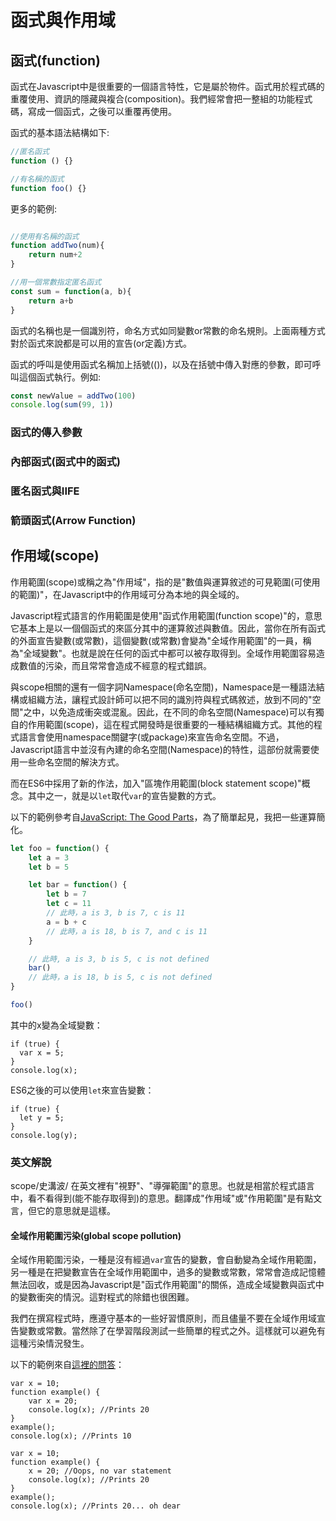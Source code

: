# 函式與作用域

## 函式(function)

函式在Javascript中是很重要的一個語言特性，它是屬於物件。函式用於程式碼的重覆使用、資訊的隱藏與複合(composition)。我們經常會把一整組的功能程式碼，寫成一個函式，之後可以重覆再使用。

函式的基本語法結構如下:

```js
//匿名函式
function () {}

//有名稱的函式
function foo() {}
```

更多的範例:

```js

//使用有名稱的函式
function addTwo(num){
    return num+2
}

//用一個常數指定匿名函式
const sum = function(a, b){
    return a+b
}
```

函式的名稱也是一個識別符，命名方式如同變數or常數的命名規則。上面兩種方式對於函式來說都是可以用的宣告(or定義)方式。

函式的呼叫是使用函式名稱加上括號(())，以及在括號中傳入對應的參數，即可呼叫這個函式執行。例如:

```js
const newValue = addTwo(100)
console.log(sum(99, 1))
```

### 函式的傳入參數


### 內部函式(函式中的函式)

### 匿名函式與IIFE

### 箭頭函式(Arrow Function)

## 作用域(scope)

作用範圍(scope)或稱之為"作用域"，指的是"數值與運算敘述的可見範圍(可使用的範圍)"，在Javascript中的作用域可分為本地的與全域的。

Javascript程式語言的作用範圍是使用"函式作用範圍(function scope)"的，意思它基本上是以一個個函式的來區分其中的運算敘述與數值。因此，當你在所有函式的外面宣告變數(或常數)，這個變數(或常數)會變為"全域作用範圍"的一員，稱為"全域變數"。也就是說在任何的函式中都可以被存取得到。全域作用範圍容易造成數值的污染，而且常常會造成不經意的程式錯誤。

與scope相關的還有一個字詞Namespace(命名空間)，Namespace是一種語法結構或組織方法，讓程式設計師可以把不同的識別符與程式碼敘述，放到不同的"空間"之中，以免造成衝突或混亂。因此，在不同的命名空間(Namespace)可以有獨自的作用範圍(scope)，這在程式開發時是很重要的一種結構組織方式。其他的程式語言會使用namespace關鍵字(或package)來宣告命名空間。不過，Javascript語言中並沒有內建的命名空間(Namespace)的特性，這部份就需要使用一些命名空間的解決方式。

而在ES6中採用了新的作法，加入"區塊作用範圍(block statement scope)"概念。其中之一，就是以`let`取代`var`的宣告變數的方式。

以下的範例參考自[JavaScript: The Good Parts](http://shop.oreilly.com/product/9780596517748.do)，為了簡單起見，我把一些運算簡化。

```js
let foo = function() {
    let a = 3
    let b = 5

    let bar = function() {
        let b = 7
        let c = 11
        // 此時，a is 3, b is 7, c is 11
        a = b + c
        // 此時，a is 18, b is 7, and c is 11
    }

    // 此時, a is 3, b is 5, c is not defined
    bar()
    // 此時，a is 18, b is 5, c is not defined
}

foo()
```

其中的x變為全域變數：

```
if (true) {
  var x = 5;
}
console.log(x);
```

ES6之後的可以使用`let`來宣告變數：

```
if (true) {
  let y = 5;
}
console.log(y);
```

### 英文解說

scope/史溝波/ 在英文裡有"視野"、"導彈範圍"的意思。也就是相當於程式語言中，看不看得到(能不能存取得到)的意思。翻譯成"作用域"或"作用範圍"是有點文言，但它的意思就是這樣。

#### 全域作用範圍污染(global scope pollution)

全域作用範圍污染，一種是沒有經過`var`宣告的變數，會自動變為全域作用範圍，另一種是在把變數宣告在全域作用範圍中，過多的變數或常數，常常會造成記憶體無法回收，或是因為Javascript是"函式作用範圍"的關係，造成全域變數與函式中的變數衝突的情況。這對程式的除錯也很困難。

我們在撰寫程式時，應遵守基本的一些好習慣原則，而且儘量不要在全域作用域宣告變數或常數。當然除了在學習階段測試一些簡單的程式之外。這樣就可以避免有這種污染情況發生。

以下的範例來自[這裡的問答](http://stackoverflow.com/questions/8862665/what-does-it-mean-global-namespace-would-be-polluted/13352212)：

```
var x = 10;
function example() {
    var x = 20;
    console.log(x); //Prints 20
}
example();
console.log(x); //Prints 10
```

```
var x = 10;
function example() {
    x = 20; //Oops, no var statement
    console.log(x); //Prints 20
}
example();
console.log(x); //Prints 20... oh dear
```
